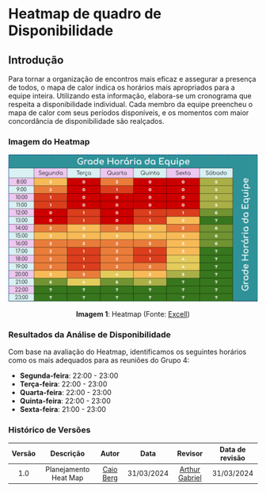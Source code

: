 # Heatmap de quadro de Disponibilidade

## **Introdução**

Para tornar a organização de encontros mais eficaz e assegurar a presença de todos, o mapa de calor indica os horários mais apropriados para a equipe inteira. Utilizando esta informação, elabora-se um cronograma que respeita a disponibilidade individual. Cada membro da equipe preencheu o mapa de calor com seus períodos disponíveis, e os momentos com maior concordância de disponibilidade são realçados.

### **Imagem do Heatmap**

![Heatmap de Disponibilidade](../assets/heatmap.png)

<div style="text-align: center">
    <p> <b>Imagem 1</b>: Heatmap (Fonte: <a href="https://docs.google.com/spreadsheets/d/18x7fVbhmQgqn2IBiD1d189aWQzAnwEHO/edit?pli=1#gid=1837127671">Excell</a>)</p> 
</div>

### **Resultados da Análise de Disponibilidade**

Com base na avaliação do Heatmap, identificamos os seguintes horários como os mais adequados para as reuniões do Grupo 4:

- **Segunda-feira**: 22:00 - 23:00
- **Terça-feira**: 22:00 - 23:00
- **Quarta-feira**: 22:00 - 23:00
- **Quinta-feira**: 22:00 - 23:00
- **Sexta-feira**: 21:00 - 23:00

### **Histórico de Versões**

| Versão |          Descrição              |     Autor      |      Data      |   Revisor     |    Data de revisão    |  
|:------:|:-------------------------------:|:--------------:|:--------------:|:-------------:|:---------------------:|
|  1.0   | Planejamento Heat Map                 | [Caio Berg](https://github.com/Caio-bergbjj)   | 31/03/2024   | [Arthur Gabriel](https://github.com/ArthurGabrieel)   | 31/03/2024 |